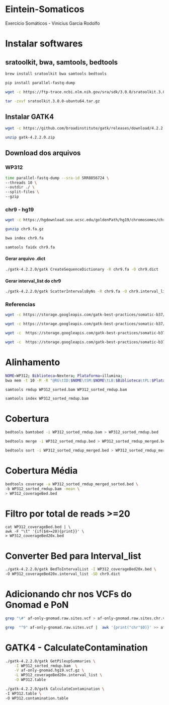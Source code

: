 # Eintein-Somaticos
Exercício Somáticos - Vinicius Garcia Rodolfo

# Instalar softwares
## sratoolkit, bwa, samtools, bedtools
``` bash
brew install sratoolkit bwa samtools bedtools
```
```bash
pip install parallel-fastq-dump
```
```bash
wget -c https://ftp-trace.ncbi.nlm.nih.gov/sra/sdk/3.0.0/sratoolkit.3.0.0-ubuntu64.tar.gz
```
```bash
tar -zxvf sratoolkit.3.0.0-ubuntu64.tar.gz
```


## Instalar GATK4
```bash
wget -c https://github.com/broadinstitute/gatk/releases/download/4.2.2.0/gatk-4.2.2.0.zip
```
```bash
unzip gatk-4.2.2.0.zip
```


## Download dos arquivos

### WP312
```bash
time parallel-fastq-dump --sra-id SRR8856724 \
--threads 10 \
--outdir ./ \
--split-files \
--gzip
```

### chr9 - hg19
```bash
wget -c https://hgdownload.soe.ucsc.edu/goldenPath/hg19/chromosomes/chr9.fa.gz
```
```bash
gunzip chr9.fa.gz
```
```bash
bwa index chr9.fa
```
```bash
samtools faidx chr9.fa
```

#### Gerar arquivo .dict
```bash
./gatk-4.2.2.0/gatk CreateSequenceDictionary -R chr9.fa -O chr9.dict
````

#### Gerar interval_list do chr9
```bash
./gatk-4.2.2.0/gatk ScatterIntervalsByNs -R chr9.fa -O chr9.interval_list -OT ACGT
```

### Referencias
```bash
wget -c https://storage.googleapis.com/gatk-best-practices/somatic-b37/Mutect2-WGS-panel-b37.vcf
```
```bash
wget -c https://storage.googleapis.com/gatk-best-practices/somatic-b37/Mutect2-WGS-panel-b37.vcf.idx
```
```bash
wget -c  https://storage.googleapis.com/gatk-best-practices/somatic-b37/af-only-gnomad.raw.sites.vcf
```
```bash
wget -c  https://storage.googleapis.com/gatk-best-practices/somatic-b37/af-only-gnomad.raw.sites.vcf.idx
```



# Alinhamento
```bash
NOME=WP312; Biblioteca=Nextera; Plataforma=illumina;
bwa mem -t 10 -M -R "@RG\tID:$NOME\tSM:$NOME\tLB:$Biblioteca\tPL:$Plataforma" chr9.fa SRR8856724_1.fastq.gz SRR8856724_2.fastq.gz | samtools view -F4 -Sbu -@2 - | samtools sort -m4G -@2 -o WP312_sorted.bam
```
```bash
samtools rmdup WP312_sorted.bam WP312_sorted_rmdup.bam
```
```bash
samtools index WP312_sorted_rmdup.bam
```

# Cobertura
```bash
bedtools bamtobed -i WP312_sorted_rmdup.bam > WP312_sorted_rmdup.bed
```
```bash
bedtools merge -i WP312_sorted_rmdup.bed > WP312_sorted_rmdup_merged.bed
```
```bash
bedtools sort -i WP312_sorted_rmdup_merged.bed > WP312_sorted_rmdup_merged_sorted.bed
```

# Cobertura Média
```bash
bedtools coverage -a WP312_sorted_rmdup_merged_sorted.bed \
-b WP312_sorted_rmdup.bam -mean \
> WP312_coverageBed.bed
```

# Filtro por total de reads >=20
```
cat WP312_coverageBed.bed | \
awk -F "\t" '{if($4>=20){print}}' \
> WP312_coverageBed20x.bed
```
# Converter Bed para Interval_list
```bash
./gatk-4.2.2.0/gatk BedToIntervalList -I WP312_coverageBed20x.bed \
-O WP312_coverageBed20x.interval_list -SD chr9.dict
```

# Adicionando chr nos VCFs do Gnomad e PoN
```bash
grep "\#" af-only-gnomad.raw.sites.vcf > af-only-gnomad.raw.sites.chr.vcf
```
```bash
grep  "^9" af-only-gnomad.raw.sites.vcf |  awk '{print("chr"$0)}' >> af-only-gnomad.raw.sites.chr.vcf
```





# GATK4 - CalculateContamination
```bash
./gatk-4.2.2.0/gatk GetPileupSummaries \
	-I WP312_sorted_rmdup.bam  \
	-V af-only-gnomad.hg19.vcf.gz \
	-L WP312_coverageBed20x.interval_list \
	-O WP312.table
```
```bash
./gatk-4.2.2.0/gatk CalculateContamination \
-I WP312.table \
-O WP312.contamination.table
```
